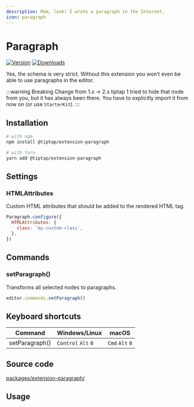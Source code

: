 ```yaml
---
description: Mom, look! I wrote a paragraph in the Internet.
icon: paragraph
---
```


# Paragraph
[![Version](https://img.shields.io/npm/v/@tiptap/extension-paragraph.svg?label=version)](https://www.npmjs.com/package/@tiptap/extension-paragraph)
[![Downloads](https://img.shields.io/npm/dm/@tiptap/extension-paragraph.svg)](https://npmcharts.com/compare/@tiptap/extension-paragraph?minimal=true)

Yes, the schema is very strict. Without this extension you won’t even be able to use paragraphs in the editor.

:::warning Breaking Change from 1.x → 2.x
tiptap 1 tried to hide that node from you, but it has always been there. You have to explicitly import it from now on (or use `StarterKit`).
:::

## Installation
```bash
# with npm
npm install @tiptap/extension-paragraph

# with Yarn
yarn add @tiptap/extension-paragraph
```

## Settings

### HTMLAttributes
Custom HTML attributes that should be added to the rendered HTML tag.

```js
Paragraph.configure({
  HTMLAttributes: {
    class: 'my-custom-class',
  },
})
```

## Commands

### setParagraph()
Transforms all selected nodes to paragraphs.

```js
editor.commands.setParagraph()
```

## Keyboard shortcuts
| Command        | Windows/Linux                 | macOS                     |
| -------------- | ----------------------------- | ------------------------- |
| setParagraph() | `Control`&nbsp;`Alt`&nbsp;`0` | `Cmd`&nbsp;`Alt`&nbsp;`0` |

## Source code
[packages/extension-paragraph/](https://github.com/ueberdosis/tiptap/blob/main/packages/extension-paragraph/)

## Usage
<tiptap-demo name="Nodes/Paragraph"></tiptap-demo>
